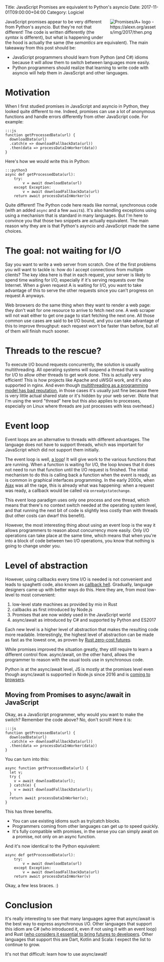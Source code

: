 Title: JavaScript Promises are equivalent to Python's asyncio
Date: 2017-11-01T09:00:00+04:00
Category: Logiciel

<img alt="Promises/A+ logo - https://alexn.org/assets/img/2017/then.png" src="{filename}/images/equivalence_then_logo.png" style="float: right; max-width:30%; max-height: 100px; height:auto; padding: 0 10px 1em 1em"/>

JavaScript promises appear to be very different from Python's asyncio.
But they're not that different! The code is written differently (the
*syntax* is different), but what is happening under the hood is
actually the same (the *semantics* are equivalent). The main takeaway
from this post should be:

 * JavaScript programmers should learn from Python (and C#) idioms
   because it will allow them to switch between languages more easily.
 * Python programmers should realize that learning to write code with
   asyncio will help them in JavaScript and other languages.

# Motivation

When I first studied promises in JavaScript and asyncio in Python,
they looked quite different to me. Indeed, promises can use a lot of
anonymous functions and handle errors differently from other
JavaScript code. For example:

    :::js
    function getProcessedData(url) {
      downloadData(url)
      .catch(e => downloadFallbackData(url))
      .then(data => processDataInWorker(data))
    }

Here's how we would write this in Python:

    :::python3
    async def getProcessedData(url):
        try:
            v = await downloadData(url)
        except Exception:
            v = await downloadFallbackData(url)
        return await processDataInWorker(v)

Quite different! The Python code here reads like normal, synchronous
code (with an added `async` and a few `await`s). It's also handling
exceptions using using a mechanism that is standard in many languages.
But I'm here to convince you that those two snippets are actually
equivalent. The main reason why they are is that Python's asyncio and
JavaScript made the same choices.

# The goal: not waiting for I/O

Say you want to write a web server from scratch. One of the first
problems you will want to tackle is: how do I accept connections from
multiple clients? The key idea here is that in each request, your
server is likely to spend time waiting for I/O, especially if it's
serving requests over the Internet. When a given request A is waiting
for I/O, you want to take advantage of this to serve the other
requests since you can't progress on request A anyways.

Web browsers do the same thing when they want to render a web page:
they don't wait for one resource to arrive to fetch next one. A web
scraper will not wait either to get one page to start fetching the
next one. All those common use cases are said to be I/O bound, and you
can take advantage of this to improve throughput: each request won't
be faster than before, but all of them will finish much sooner.

# Threads to the rescue?

To execute I/O bound requests concurrently, the solution is usually
multithreading. All operating systems will suspend a thread that is
waiting for I/O to allow other threads to get work done. This is
actually very efficient! This is how projects like Apache and uWSGI
work, and it's also supported in nginx. And even though
[multithreading as a programming model has bad reputation][1], in
those cases it's usually just fine because there is very little actual
shared state or it's hidden by your web server. (Note that I'm using
the word "thread" here but this also applies to processes, especially
on Linux where threads are just processes with less overhead.)

[1]: https://stackoverflow.com/questions/1191553/why-might-threads-be-considered-evil

# Event loop

Event loops are an alternative to threads with different advantages.
The language does not have to support threads, which was important for
JavaScript which did not support them initially.

The event loop is well, [a
loop](https://github.com/AndreLouisCaron/a-tale-of-event-loops)! It
will give work to the various functions that are running. When a
function is waiting for I/O, the loop knows that it does not need to
run that function until the I/O request is finished. The initial
mechanism to do this is calling back a function when the event is
ready, as is common in graphical interfaces programming. In the early
2000s, when [Ajax](https://en.wikipedia.org/wiki/Ajax_(programming))
was all the rage, this is already what was happening: when a request
was ready, a callback would be called via `onreadystatechange`.

This event loop paradigm uses only one process and one thread, which
means that there's no context switch needed at the operating system
level, and that running the next bit of code is slightly less costly
than with threads (but other costs can dwarf this benefit).

However, the most interesting thing about using an event loop is the
way it allows programmers to reason about concurrency more easily.
Only I/O operations can take place at the same time, which means that
when you're into a block of code between two I/O operations, you know
that nothing is going to change under you.

# Level of abstraction

However, using callbacks every time I/O is needed is not convenient
and leads to spaghetti code, also known as [callback
hell](http://callbackhell.com/). Gradually, language designers came up
with better ways do this. Here they are, from most low-level to most
convenient:

 1. low-level state machines as provided by mio in Rust
 1. callbacks as first introduced by Node.js
 1. Promises that are now widely used in the JavaScript world
 1. async/await as introduced by C# and supported by Python and ES2017

Each new level is a higher level of abstraction that makes the
resulting code more readable. Interestingly, the highest level of
abstraction can be made as fast as the lowest one, as proven by [Rust
zero-cost futures](https://aturon.github.io/blog/2016/08/11/futures/).

While promises improved the situation greatly, they still require to
learn a different control flow. async/await, on the other hand, allows
the programmer to reason with the usual tools use in synchronous code.

Python is at the async/await level, JS is mostly at the promises level
even though async/await is supported in Node.js since 2016 and is
[coming to browsers](http://caniuse.com/#feat=async-functions).

## Moving from Promises to async/await in JavaScript

Okay, as a JavaScript programmer, why would you want to make the
switch? Remember the code above? No, don't scroll! Here it is:

    :::js
    function getProcessedData(url) {
      downloadData(url)
      .catch(e => downloadFallbackData(url))
      .then(data => processDataInWorker(data))
    }

You can turn into this:

    async function getProcessedData(url) {
      let v;
      try {
        v = await downloadData(url);
      } catch(e) {
        v = await downloadFallbackData(url);
      }
      return await processDataInWorker(v);
    }

This has three benefits.

 * You can use existing idioms such as try/catch blocks.
 * Programmers coming from other languages can get up to speed
   quickly.
 * It's fully compatible with promises, in the sense you can simply
   await on a promise, not only on an async function.

And it's now identical to the Python equivalent:

    async def getProcessedData(url):
        try:
            v = await downloadData(url)
        except Exception:
            v = await downloadFallbackData(url)
        return await processDataInWorker(v)

Okay, a few less braces. :)

# Conclusion

It's really interesting to see that many languages agree that
async/await is the best way to express asynchronous I/O. Other
languages that support this idiom are C# (who introduced it, even if
not using it with an event loop) and Rust ([who considers it essential
to bring futures to
developers](https://github.com/alexcrichton/futures-await).  Other
languages that support this are Dart, Kotlin and Scala: I expect the
list to continue to grow.

It's not that difficult: learn how to use async/await!

<!-- vim: spelllang=en
-->
